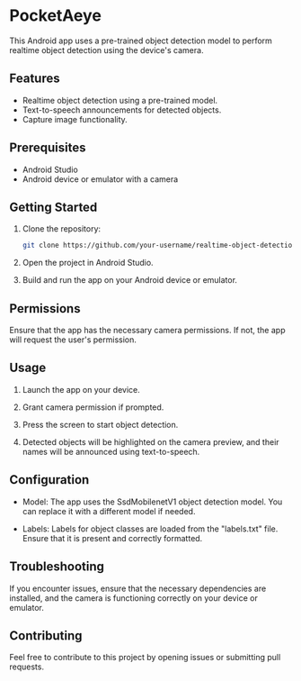 # PocketAeye

This Android app uses a pre-trained object detection model to perform realtime object detection using the device's camera.

## Features

- Realtime object detection using a pre-trained model.
- Text-to-speech announcements for detected objects.
- Capture image functionality.

## Prerequisites

- Android Studio
- Android device or emulator with a camera

## Getting Started

1. Clone the repository:

    ```bash
    git clone https://github.com/your-username/realtime-object-detection-app.git
    ```

2. Open the project in Android Studio.

3. Build and run the app on your Android device or emulator.

## Permissions

Ensure that the app has the necessary camera permissions. If not, the app will request the user's permission.

## Usage

1. Launch the app on your device.

2. Grant camera permission if prompted.

3. Press the screen to start object detection.

4. Detected objects will be highlighted on the camera preview, and their names will be announced using text-to-speech.


## Configuration

- Model: The app uses the SsdMobilenetV1 object detection model. You can replace it with a different model if needed.

- Labels: Labels for object classes are loaded from the "labels.txt" file. Ensure that it is present and correctly formatted.

## Troubleshooting

If you encounter issues, ensure that the necessary dependencies are installed, and the camera is functioning correctly on your device or emulator.

## Contributing

Feel free to contribute to this project by opening issues or submitting pull requests.
